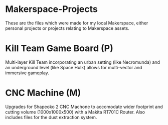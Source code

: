 # Makerspace-Projects
 These are the files which were made for my local Makerspace, either personal projects or projects relating to Makerspace assets.
 
# Kill Team Game Board (P)
Multi-layer Kill Team incorporating an urban setting (like Necromunda) and an underground level (like Space Hulk) allows for multi-vector and immersive gameplay.
 
# CNC Machine (M)
Upgrades for Shapeoko 2 CNC Machone to accomodate wider footprint and cutting volume (1000x1000x500) with a Makita RT701C Router. Also includes files for the dust extraction system.
